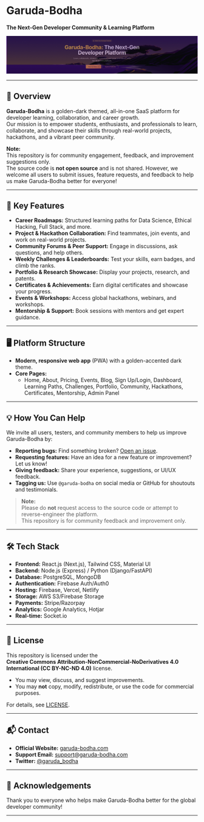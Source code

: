 # Garuda-Bodha

**The Next-Gen Developer Community & Learning Platform**

![Garuda-Bodha Banner](garuda-bodha-banner.png)

---

## 🚀 Overview

**Garuda-Bodha** is a golden-dark themed, all-in-one SaaS platform for developer learning, collaboration, and career growth.  
Our mission is to empower students, enthusiasts, and professionals to learn, collaborate, and showcase their skills through real-world projects, hackathons, and a vibrant peer community.

**Note:**  
This repository is for community engagement, feedback, and improvement suggestions only.  
The source code is **not open source** and is not shared. However, we welcome all users to submit issues, feature requests, and feedback to help us make Garuda-Bodha better for everyone!

---

## 🌟 Key Features

- **Career Roadmaps:** Structured learning paths for Data Science, Ethical Hacking, Full Stack, and more.
- **Project & Hackathon Collaboration:** Find teammates, join events, and work on real-world projects.
- **Community Forums & Peer Support:** Engage in discussions, ask questions, and help others.
- **Weekly Challenges & Leaderboards:** Test your skills, earn badges, and climb the ranks.
- **Portfolio & Research Showcase:** Display your projects, research, and patents.
- **Certificates & Achievements:** Earn digital certificates and showcase your progress.
- **Events & Workshops:** Access global hackathons, webinars, and workshops.
- **Mentorship & Support:** Book sessions with mentors and get expert guidance.

---

## 🖥️ Platform Structure

- **Modern, responsive web app** (PWA) with a golden-accented dark theme.
- **Core Pages:**  
  - Home, About, Pricing, Events, Blog, Sign Up/Login, Dashboard, Learning Paths, Challenges, Portfolio, Community, Hackathons, Certificates, Mentorship, Admin Panel

---

## 💡 How You Can Help

We invite all users, testers, and community members to help us improve Garuda-Bodha by:

- **Reporting bugs:** Find something broken? [Open an issue](https://github.com/your-org/garuda-bodha/issues).
- **Requesting features:** Have an idea for a new feature or improvement? Let us know!
- **Giving feedback:** Share your experience, suggestions, or UI/UX feedback.
- **Tagging us:** Use `@garuda-bodha` on social media or GitHub for shoutouts and testimonials.

> **Note:**  
> Please do **not** request access to the source code or attempt to reverse-engineer the platform.  
> This repository is for community feedback and improvement only.

---

## 🛠️ Tech Stack

- **Frontend:** React.js (Next.js), Tailwind CSS, Material UI
- **Backend:** Node.js (Express) / Python (Django/FastAPI)
- **Database:** PostgreSQL, MongoDB
- **Authentication:** Firebase Auth/Auth0
- **Hosting:** Firebase, Vercel, Netlify
- **Storage:** AWS S3/Firebase Storage
- **Payments:** Stripe/Razorpay
- **Analytics:** Google Analytics, Hotjar
- **Real-time:** Socket.io

---

## 📄 License

This repository is licensed under the  
**Creative Commons Attribution-NonCommercial-NoDerivatives 4.0 International (CC BY-NC-ND 4.0)** license.

- You may view, discuss, and suggest improvements.
- You may **not** copy, modify, redistribute, or use the code for commercial purposes.

For details, see [LICENSE](LICENSE.md).

---

## 📬 Contact

- **Official Website:** [garuda-bodha.com](https://garuda-bodha.com)
- **Support Email:** support@garuda-bodha.com
- **Twitter:** [@garuda_bodha](https://twitter.com/garuda_bodha)

---

## 🙏 Acknowledgements

Thank you to everyone who helps make Garuda-Bodha better for the global developer community!

---

